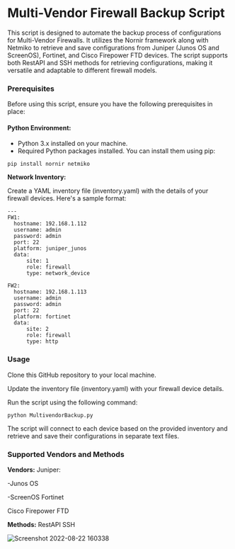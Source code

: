# Multi-Vendor Firewall Backup Script
This script is designed to automate the backup process of configurations for Multi-Vendor Firewalls. It utilizes the Nornir framework along with Netmiko to retrieve and save configurations from Juniper (Junos OS and ScreenOS), Fortinet, and Cisco Firepower FTD devices. The script supports both RestAPI and SSH methods for retrieving configurations, making it versatile and adaptable to different firewall models.
### Prerequisites
Before using this script, ensure you have the following prerequisites in place:

#### Python Environment:

- Python 3.x installed on your machine.
- Required Python packages installed. You can install them using pip:
```console
pip install nornir netmiko
```

**Network Inventory:**

Create a YAML inventory file (inventory.yaml) with the details of your firewall devices. Here's a sample format:
```console
---
FW1:
  hostname: 192.168.1.112
  username: admin
  password: admin
  port: 22
  platform: juniper_junos
  data:
      site: 1
      role: firewall
      type: network_device

FW2:
  hostname: 192.168.1.113
  username: admin
  password: admin
  port: 22
  platform: fortinet
  data:
      site: 2
      role: firewall
      type: http
```
### Usage

Clone this GitHub repository to your local machine.

Update the inventory file (inventory.yaml) with your firewall device details.

Run the script using the following command:

```console
python MultivendorBackup.py
```
The script will connect to each device based on the provided inventory and retrieve and save their configurations in separate text files.
### Supported Vendors and Methods
**Vendors:**
Juniper:

-Junos OS

-ScreenOS
Fortinet

Cisco Firepower FTD

**Methods:**
RestAPI
SSH


![Screenshot 2022-08-22 160338](https://user-images.githubusercontent.com/75830370/185911967-e7b802ae-51a7-4643-812c-124f152bc18b.png)

